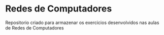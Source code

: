 # Redes de Computadores
Repositorio criado para armazenar os exercicios desenvolvidos nas aulas de Redes de Computadores
